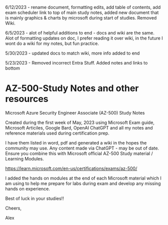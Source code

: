 6/12/2023 - rename document, formatting edits, add table of contents, add exam scheduler link to top of main study notes, added new document that is mainly graphics & charts by microsoft during start of studies. Removed Wiki.

6/5/2023 - alot of helpful additions to end - docs and wiki are the same. Alot of formatting updates on doc, I prefer reading it over wiki, in the future I wont do a wiki for my notes, but fun practice.

5/30/2023 - updated docs to match wiki, more info added to end

5/23/2023 - Removed incorrect Entra Stuff. Added notes and links to bottom

# AZ-500-Study Notes and other resources
Microsoft Azure Security Engineer Associate (AZ-500) Study Notes

Created during the first week of May, 2023 using Microsoft Exam guide, Microsoft Articiles, Google Bard, OpenAI ChatGPT and all my notes and reference materials used during certification prep. 

I have them listed in word, pdf and generated a wiki in the hopes the community may use. Any content made via  ChatGPT - may be out of date.
Ensure you combine this with Microsoft official AZ-500 Study material / Learning Modules. 

https://learn.microsoft.com/en-us/certifications/exams/az-500/

I added the hands on modules at the end of each Microsoft material which I am using to help me prepare for labs during exam and develop any missing hands on experience.

Best of luck in your studies!! 

Cheers,

Alex
